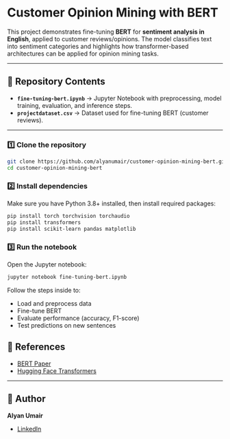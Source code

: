 # Customer Opinion Mining with BERT

This project demonstrates fine-tuning **BERT** for **sentiment analysis in English**, applied to customer reviews/opinions. The model classifies text into sentiment categories and highlights how transformer-based architectures can be applied for opinion mining tasks.  

---

## 📂 Repository Contents
- **`fine-tuning-bert.ipynb`** → Jupyter Notebook with preprocessing, model training, evaluation, and inference steps.  
- **`projectdataset.csv`** → Dataset used for fine-tuning BERT (customer reviews).    

---

### 1️⃣ Clone the repository
```bash
git clone https://github.com/alyanumair/customer-opinion-mining-bert.git
cd customer-opinion-mining-bert
```

### 2️⃣ Install dependencies
Make sure you have Python 3.8+ installed, then install required packages:  
```bash
pip install torch torchvision torchaudio
pip install transformers
pip install scikit-learn pandas matplotlib
```

### 3️⃣ Run the notebook
Open the Jupyter notebook:  
```bash
jupyter notebook fine-tuning-bert.ipynb
```

Follow the steps inside to:  
- Load and preprocess data  
- Fine-tune BERT  
- Evaluate performance (accuracy, F1-score)  
- Test predictions on new sentences  



## 🔗 References
- [BERT Paper](https://arxiv.org/abs/1810.04805)  
- [Hugging Face Transformers](https://huggingface.co/transformers/)  

---

## 👤 Author
**Alyan Umair**  
- [LinkedIn](https://www.linkedin.com/in/alyan-umair/)

